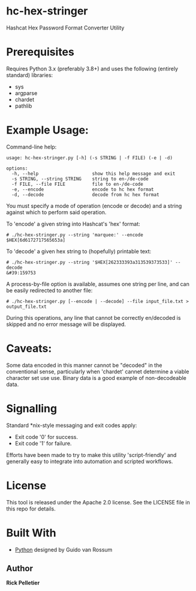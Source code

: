 # hc-hex-stringer

Hashcat Hex Password Format Converter Utility

# Prerequisites

Requires Python 3.x (preferably 3.8+) and uses the following (entirely standard) libraries:
* sys
* argparse
* chardet
* pathlib

# Example Usage:

Command-line help:
```
usage: hc-hex-stringer.py [-h] (-s STRING | -f FILE) (-e | -d)

options:
  -h, --help                    show this help message and exit
  -s STRING, --string STRING    string to en-/de-code
  -f FILE, --file FILE          file to en-/de-code
  -e, --encode                  encode to hc hex format
  -d, --decode                  decode from hc hex format
```

You must specify a mode of operation (encode or decode) and a string against which to perform said operation.

To 'encode' a given string into Hashcat's 'hex' format:
```
# ./hc-hex-stringer.py --string 'marquee:' --encode
$HEX[6d6172717565653a]
```

To 'decode' a given hex string to (hopefully) printable text:
```
# ./hc-hex-stringer.py --string '$HEX[262333393a313539373533]' --decode
&#39:159753
```

A process-by-file option is available, assumes one string per line, and can be easily redirected to another file:
```
# ./hc-hex-stringer.py [--encode | --decode] --file input_file.txt > output_file.txt
```

During this operations, any line that cannot be correctly en/decoded is skipped and no error message will be displayed.

# Caveats:

Some data encoded in this manner cannot be "decoded" in the conventional sense, particularly when 'chardet' cannet determine a viable character set use use. Binary data is a good example of non-decodeable data.

# Signalling

Standard *nix-style messaging and exit codes apply:
* Exit code '0' for success.
* Exit code '1' for failure.

Efforts have been made to try to make this utility 'script-friendly' and generally easy to integrate into automation and scripted workflows.

# License

This tool is released under the Apache 2.0 license. See the LICENSE file in this repo for details.

# Built With

* [Python](https://www.python.org) designed by Guido van Rossum

## Author

**Rick Pelletier**
